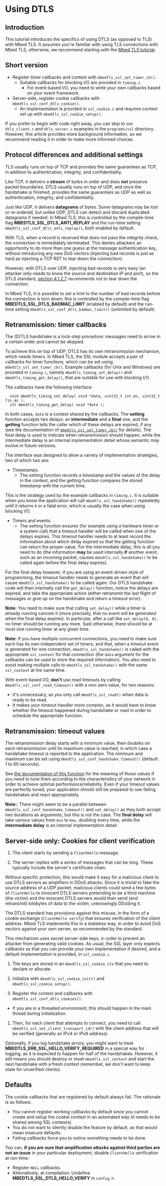 # Using DTLS

## Introduction

This tutorial introduces the specifics of using DTLS (as opposed to TLS) with Mbed TLS. It assumes you're familiar with using TLS connections with Mbed TLS, otherwise, we recommend starting with the [Mbed TLS tutorial](mbedtls-tutorial.md).

## Short version

* Register timer callbacks and context with `mbedtls_ssl_set_timer_cb()`.
  * Suitable callbacks for blocking I/O are provided in `timing.c`.
    * For event-based I/O, you need to write your own callbacks based on your event framework.
* Server-side, register cookie callbacks with `mbedtls_ssl_conf_dtls_cookie()`.
   * An implementation is provided in `ssl_cookie.c` and requires context set up with `mbedtls_ssl_cookie_setup()`.

If you prefer to begin with code right away, you can skip to our `dtls_client.c` and `dtls_server.c` examples in the `programs/ssl` directory. However, this article provides more background information, so we recommend reading it in order to make more informed choices.

## Protocol differences and additional settings

TLS usually runs on top of TCP and provides the same guarantees as TCP, in addition to authentication, integrity, and confidentiality.

Like TCP, it delivers a **stream** of bytes in order and does **not** preserve packet boundaries. DTLS usually runs on top of UDP, and once the handshake is finished, provides the same guarantees as UDP as well as authentication, integrity, and confidentiality.

Just like UDP, it delivers **datagrams** of bytes. Some datagrams may be lost or re-ordered, but unlike UDP, DTLS can detect and discard duplicated datagrams if needed. In Mbed TLS, this is controlled by the compile-time flag **MBEDTLS_SSL_DTLS_ANTI_REPLAY** and the run-time setting `mbedtls_ssl_conf_dtls_anti_replay()`, both enabled by default.

With TLS, when a record is received that does not pass the integrity check, the connection is immediately terminated. This denies attackers an opportunity to do more than one guess at the message authentication key, without introducing any new DoS vectors (injecting bad records is just as hard as injecting a TCP RST to tear down the connection).

However, with DTLS over UDP, injecting bad records is very easy (an attacker only needs to know the source and destination IP and port), so the DTLS standard, [section 4.1.2.7](https://tools.ietf.org/html/rfc6347#section-4.1.2.7) recommends not to tear down the connection.

In Mbed TLS, it is possible to set a limit to the number of bad records before the connection is torn down; this is controlled by the compile-time flag **MBEDTLS_SSL_DTLS_BADMAC_LIMIT** (enabled by default) and the run-time setting `mbedtls_ssl_conf_dtls_badmac_limit()` (unlimited by default).

## Retransmission: timer callbacks

The (D)TLS handshake is a lock-step procedure: messages need to arrive in a certain order and cannot be skipped.

To achieve this on top of UDP, DTLS has its own retransmission mechanism, which needs timers. In Mbed TLS, the SSL module accepts a pair of callbacks for timer functions, which can be set using `mbedtls_ssl_set_timer_cb()`. Example callbacks (for Unix and Windows) are provided in `timing.c`, namely `mbedtls_timing_set_delay()` and `mbedtls_timing_get_delay()`, that are suitable for use with blocking I/O.

The callbacks have the following interface:
```
  void mbedtls_timing_set_delay( void *data, uint32_t int_ms, uint32_t fin_ms );
  int mbedtls_timing_get_delay( void *data );
```
In both cases, `data` is a context shared by the callbacks. The **setting** function accepts two delays: an **intermediate** and a **final** one, and the **getting** function tells the caller which of these delays are expired, if any (see the documentation of [`mbedtls_ssl_set_timer_cb()`](/api/ssl_8h.html#a335ee78886daf7f8fb369fa925b3cca8) for details). The final delay is used to indicate when retransmission should happen, while the intermediate delay is an internal implementation detail whose semantic may evolve in future versions.

The interface was designed to allow a variety of implementation strategies, two of which two are:

* Timestamps.
    * The setting function records a timestamp and the values of the delay in the context, and the getting function compares the stored timestamp with the current time.

This is the strategy used by the example callbacks in `timing.c`. It is suitable when you know the application will call `mbedtls_ssl_handshake()` repeatedly until it returns `0` or a fatal error, which is usually the case when using blocking I/O.

* Timers and events.
    * The setting function ensures (for example using a hardware timer or a system call) that a timeout handler will be called when one of the delays expires. This timeout handler needs to at least record the information about which delay expired so that the getting function can return the proper value. For the intermediate delay, this is all you need to do (the information **may** be used internally **if** another event, such as an incoming packet, causes `mbedtls_ssl_handshake()` to be called again before the final delay expires).

For the final delay however, if you are using an event-driven style of programming, the timeout handler needs to generate an event that will cause `mbedtls_ssl_handshake()` to be called again. Our DTLS handshake code will then internally call the `get_delay()` function, notice the delays are expired, and take the appropriate action (either retransmit the last flight of messages or give up on the handshake and return a timeout error).

<span class="notes">**Note:** You need to make sure that calling `set_delay()` while a timer is already running cancels it (more precisely, that no event will be generated when the final delay expires). In particular, after a call like `set_delay(0, 0)`, no timer should be running any more. Said otherwise, there should be at most one running timer at any given time.</span>

<span class="notes">**Note:** If you have multiple concurrent connections, you need to make sure each has its own independent set of timers, and that, when a timeout event is generated for one connection, `mbedtls_ssl_handshake()` is called with the appropriate `ssl_context` for that connection (the `data` argument for the callbacks can be used to store the required information). You also need to avoid making multiple calls to `mbedtls_ssl_handshake()` with the same `ssl_context` at the same time.</span>

With event-based I/O, **don't** use read timeouts by calling `mbedtls_ssl_conf_read_timeout()` with a non-zero value, for two reasons:

* It's unnecessary, as you only call `mbedtls_ssl_read()` when data is ready to be read.
* It makes your timeout handler more complex, as it would have to know whether the timeout happened during handshake or read in order to schedule the appropriate function.

## Retransmission: timeout values

The retransmission delay starts with a minimum value, then doubles on each retransmission until its maximum value is reached, in which case a handshake timeout is reported to the application. The minimum and maximum can be set using `mbedtls_ssl_conf_handshake_timeout()` (default: 1 to 60 seconds).

See [the documentation of this function](https://github.com/ARMmbed/mbedtls/blob/edb1a483971c836e84e95d7b73ee39bd6b450675/include/mbedtls/ssl.h#L1300) for the meaning of those values if you need to tune them according to the characteristics of your network in order to achieve optimal performance/reliability. Even if your timeout values are perfectly tuned, your application should still be prepared to see failing handshakes and react appropriately.

<span class="notes">**Note:**: There might seem to be a parallel between `mbedtls_ssl_conf_handshake_timeout()` and `set_delay()` as they both accept two durations as arguments, but this is not the case. The **final delay** will take various values from `min` to `max`, doubling every time, while the **intermediate delay** is an internal implementation detail.</span>

## Server-side only: Cookies for client verification

1. The client starts by sending a `ClientHello` message.

1. The server replies with a series of messages that can be long. These typically include the server's certificate chain.

Without specific protection, this would make it easy for a malicious client to use DTLS servers as amplifiers in DDoS attacks. Since it is trivial to fake the source address of a UDP packet, malicious clients could send a few bytes of `ClientHello` to innocent DTLS servers pretending to be a third machine (the victim) and the innocent DTLS servers would then send (and retransmit) kilobytes of data to the victim, unknowingly DDoSing it.

The DTLS standard has provisions against this misuse, in the form of a cookie exchange (`ClientHello verify`) that ensures verification of the client address. Mbed TLS implements this in a stateless way, in order to avoid DoS vectors against your own server, as recommended by the standard.

This mechanism uses secret server-side keys, in order to prevent an attacker from generating valid cookies. As usual, the SSL layer only expects callbacks so that you can provide your own implementation if desired, and a default implementation is provided, in `ssl_cookie.c`.

1. The keys are stored in an `mbedtls_ssl_cookie_ctx` that you need to declare or allocate.

1. Initialize with `mbedtls_ssl_cookie_init()` and `mbedtls_ssl_cookie_setup()`.

1. Register the context and callbacks with `mbedtls_ssl_conf_dtls_cookies()`.
  * If you are in a threaded environment, this should happen in the main thread during initialization.

1. Then, for each client that attempts to connect, you need to call `mbedtls_ssl_set_client_transport_id()` with the client address that will be verified (generally an IPv4 or IPv6 address).

Optionally, if you log handshake errors, you might want to treat **MBEDTLS_ERR_SSL_HELLO_VERIFY_REQUIRED** in a special way for logging, as it is expected to happen for half of the handshakes. However, it still means you should destroy or reset `mbedtls_ssl_context` and start the next handshake with a fresh context (remember, we don't want to keep state for unverified clients).

## Defaults

The cookie callbacks that are registered by default always fail. The rationale is as follows:

* You cannot register working callbacks by default since you cannot create and setup the cookie context in an automated way (it needs to be shared among SSL contexts).
* You do not want to silently disable the feature by default, as that would mean insecure defaults.
* Failing callbacks force you to notice something needs to be done.

You can, **if you are sure that amplification attacks against third parties are not an issue** in your particular deployment, disable `ClientHello` verification at run-time:

* Register `NULL` callbacks.
* Alternatively, at compilation: Undefine **MBEDTLS_SSL_DTLS_HELLO_VERIFY** in `config.h`.

<!---",dtls-tutorial,"Article on the DTLS implementation inside Mbed TLS",,"dtls, tutorial",published,"2015-07-24 08:51:00",2,17496,"2016-02-17 17:31:00","Manuel PÃgouriÃ-Gonnard"--->
